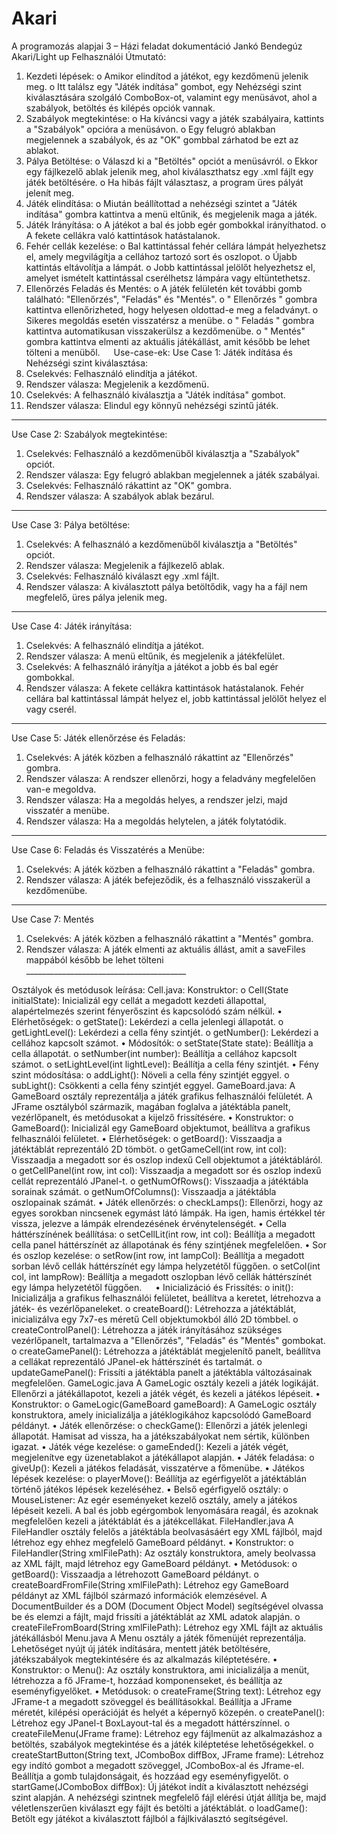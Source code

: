 # Akari
A programozás alapjai 3 – Házi feladat dokumentáció
Jankó Bendegúz
Akari/Light up
Felhasználói Útmutató:
1.	Kezdeti lépések:
o	Amikor elindítod a játékot, egy kezdőmenü jelenik meg.
o	Itt találsz egy "Játék indítása" gombot, egy Nehézségi szint kiválasztására szolgáló ComboBox-ot, valamint egy menüsávot, ahol a szabályok, betöltés és kilépés opciók vannak.
2.	Szabályok megtekintése:
o	Ha kíváncsi vagy a játék szabályaira, kattints a "Szabályok" opcióra a menüsávon.
o	Egy felugró ablakban megjelennek a szabályok, és az "OK" gombbal zárhatod be ezt az ablakot.
3.	Pálya Betöltése:
o	Válaszd ki a "Betöltés" opciót a menüsávról.
o	Ekkor egy fájlkezelő ablak jelenik meg, ahol kiválaszthatsz egy .xml fájlt egy játék betöltésére.
o	Ha hibás fájlt választasz, a program üres pályát jelenít meg.
4.	Játék elindítása:
o	Miután beállítottad a nehézségi szintet a "Játék indítása" gombra kattintva a menü eltűnik, és megjelenik maga a játék.
5.	Játék Irányítása:
o	A játékot a bal és jobb egér gombokkal irányíthatod.
o	A fekete cellákra való kattintások hatástalanok.
6.	Fehér cellák kezelése:
o	Bal kattintással fehér cellára lámpát helyezhetsz el, amely megvilágítja a cellához tartozó sort és oszlopot.
o	Újabb kattintás eltávolítja a lámpát.
o	Jobb kattintással jelölőt helyezhetsz el, amelyet ismételt kattintással cserélhetsz lámpára vagy eltüntethetsz.
7.	Ellenőrzés Feladás és Mentés:
o	A játék felületén két további gomb található: "Ellenőrzés", "Feladás" és "Mentés".
o	" Ellenőrzés " gombra kattintva ellenőrizheted, hogy helyesen oldottad-e meg a feladványt.
o	Sikeres megoldás esetén visszatérsz a menübe.
o	" Feladás " gombra kattintva automatikusan visszakerülsz a kezdőmenübe.
o	" Mentés" gombra kattintva elmenti az aktuális játékállást, amit később be lehet tölteni a menüből.
 
Use-case-ek:
Use Case 1: Játék indítása és Nehézségi szint kiválasztása:
1.	Cselekvés: Felhasználó elindítja a játékot.
2.	Rendszer válasza: Megjelenik a kezdőmenü.
3.	Cselekvés: A felhasználó kiválasztja a "Játék indítása" gombot.
4.	Rendszer válasza: Elindul egy könnyű nehézségi szintű játék.
________________________________________
Use Case 2: Szabályok megtekintése:
1.	Cselekvés: Felhasználó a kezdőmenüből kiválasztja a "Szabályok" opciót.
2.	Rendszer válasza: Egy felugró ablakban megjelennek a játék szabályai.
3.	Cselekvés: Felhasználó rákattint az "OK" gombra.
4.	Rendszer válasza: A szabályok ablak bezárul.
________________________________________
Use Case 3: Pálya betöltése:
1.	Cselekvés: A felhasználó a kezdőmenüből kiválasztja a "Betöltés" opciót.
2.	Rendszer válasza: Megjelenik a fájlkezelő ablak.
3.	Cselekvés: Felhasználó kiválaszt egy .xml fájlt.
4.	Rendszer válasza: A kiválasztott pálya betöltődik, vagy ha a fájl nem megfelelő, üres pálya jelenik meg.
________________________________________
Use Case 4: Játék irányítása:
1.	Cselekvés: A felhasználó elindítja a játékot.
2.	Rendszer válasza: A menü eltűnik, és megjelenik a játékfelület.
3.	Cselekvés: A felhasználó irányítja a játékot a jobb és bal egér gombokkal.
4.	Rendszer válasza: A fekete cellákra kattintások hatástalanok. Fehér cellára bal kattintással lámpát helyez el, jobb kattintással jelölőt helyez el vagy cserél.
________________________________________
Use Case 5: Játék ellenőrzése és Feladás:
1.	Cselekvés: A játék közben a felhasználó rákattint az "Ellenőrzés" gombra.
2.	Rendszer válasza: A rendszer ellenőrzi, hogy a feladvány megfelelően van-e megoldva.
3.	Rendszer válasza: Ha a megoldás helyes, a rendszer jelzi, majd visszatér a menübe.
4.	Rendszer válasza: Ha a megoldás helytelen, a játék folytatódik.
________________________________________
Use Case 6: Feladás és Visszatérés a Menübe:
1.	Cselekvés: A játék közben a felhasználó rákattint a "Feladás" gombra.
2.	Rendszer válasza: A játék befejeződik, és a felhasználó visszakerül a kezdőmenübe.
________________________________________
Use Case 7: Mentés
1.	Cselekvés: A játék közben a felhasználó rákattint a "Mentés" gombra.
2.	Rendszer válasza: A játék elmenti az aktuális állást, amit a saveFiles mappából később be lehet tölteni
 ________________________________________

Osztályok és metódusok leírása:
Cell.java:
Konstruktor:
o	Cell(State initialState): Inicializál egy cellát a megadott kezdeti állapottal, alapértelmezés szerint fényerőszint és kapcsolódó szám nélkül.
•	Elérhetőségek:
o	getState(): Lekérdezi a cella jelenlegi állapotát.
o	getLightLevel(): Lekérdezi a cella fény szintjét.
o	getNumber(): Lekérdezi a cellához kapcsolt számot.
•	Módosítók:
o	setState(State state): Beállítja a cella állapotát.
o	setNumber(int number): Beállítja a cellához kapcsolt számot.
o	setLightLevel(int lightLevel): Beállítja a cella fény szintjét.
•	Fény szint módosítása:
o	addLight(): Növeli a cella fény szintjét eggyel.
o	subLight(): Csökkenti a cella fény szintjét eggyel.
GameBoard.java:
A GameBoard osztály reprezentálja a játék grafikus felhasználói felületét. A JFrame osztályból származik, magában foglalva a játéktábla panelt, vezérlőpanelt, és metódusokat a kijelző frissítésére.
•	Konstruktor:
o	GameBoard(): Inicializál egy GameBoard objektumot, beállítva a grafikus felhasználói felületet.
•	Elérhetőségek:
o	getBoard(): Visszaadja a játéktáblát reprezentáló 2D tömböt.
o	getGameCell(int row, int col): Visszaadja a megadott sor és oszlop indexű Cell objektumot a játéktábláról.
o	getCellPanel(int row, int col): Visszaadja a megadott sor és oszlop indexű cellát reprezentáló JPanel-t.
o	getNumOfRows(): Visszaadja a játéktábla sorainak számát.
o	getNumOfColumns(): Visszaadja a játéktábla oszlopainak számát.
•	Játék ellenőrzés:
o	checkLamps(): Ellenőrzi, hogy az egyes sorokban nincsenek egymást látó lámpák. Ha igen, hamis értékkel tér vissza, jelezve a lámpák elrendezésének érvénytelenségét.
•	Cella háttérszínének beállítása:
o	setCellLit(int row, int col): Beállítja a megadott cella panel háttérszínét az állapotának és fény szintjének megfelelően.
•	Sor és oszlop kezelése:
o	setRow(int row, int lampCol): Beállítja a megadott sorban lévő cellák háttérszínét egy lámpa helyzetétől függően.
o	setCol(int col, int lampRow): Beállítja a megadott oszlopban lévő cellák háttérszínét egy lámpa helyzetétől függően.
 
•	Inicializáció és Frissítés:
o	init(): Inicializálja a grafikus felhasználói felületet, beállítva a keretet, létrehozva a játék- és vezérlőpaneleket.
o	createBoard(): Létrehozza a játéktáblát, inicializálva egy 7x7-es méretű Cell objektumokból álló 2D tömbbel.
o	createControlPanel(): Létrehozza a játék irányításához szükséges vezérlőpanelt, tartalmazva a "Ellenőrzés", "Feladás"  és "Mentés" gombokat.
o	createGamePanel(): Létrehozza a játéktáblát megjelenítő panelt, beállítva a cellákat reprezentáló JPanel-ek háttérszínét és tartalmát.
o	updateGamePanel(): Frissíti a játéktábla panelt a játéktábla változásainak megfelelően.
GameLogic.java
A GameLogic osztály kezeli a játék logikáját. Ellenőrzi a játékállapotot, kezeli a játék végét, és kezeli a játékos lépéseit.
•	Konstruktor:
o	GameLogic(GameBoard gameBoard): A GameLogic osztály konstruktora, amely inicializálja a játéklogikához kapcsolódó GameBoard példányt.
•	Játék ellenőrzése:
o	checkGame(): Ellenőrzi a játék jelenlegi állapotát. Hamisat ad vissza, ha a játékszabályokat nem sértik, különben igazat.
•	Játék vége kezelése:
o	gameEnded(): Kezeli a játék végét, megjelenítve egy üzenetablakot a játékállapot alapján.
•	Játék feladása:
o	giveUp(): Kezeli a játékos feladását, visszatérve a főmenübe.
•	Játékos lépések kezelése:
o	playerMove(): Beállítja az egérfigyelőt a játéktáblán történő játékos lépések kezeléséhez.
•	Belső egérfigyelő osztály:
o	MouseListener: Az egér eseményeket kezelő osztály, amely a játékos lépéseit kezeli. A bal és jobb egérgombok lenyomására reagál, és azoknak megfelelően kezeli a játéktáblát és a játékcellákat.
FileHandler.java
A FileHandler osztály felelős a játéktábla beolvasásáért egy XML fájlból, majd létrehoz egy ehhez megfelelő GameBoard példányt.
•	Konstruktor:
o	FileHandler(String xmlFilePath): Az osztály konstruktora, amely beolvassa az XML fájlt, majd létrehoz egy GameBoard példányt.
•	Metódusok:
o	getBoard(): Visszaadja a létrehozott GameBoard példányt.
o	createBoardFromFile(String xmlFilePath): Létrehoz egy GameBoard példányt az XML fájlból származó információk elemzésével. A DocumentBuilder és a DOM (Document Object Model) segítségével olvassa be és elemzi a fájlt, majd frissíti a játéktáblát az XML adatok alapján.
o	createFileFromBoard(String xmlFilePath): Létrehoz egy XML fájlt az aktuális játékállásból
Menu.java
A Menu osztály a játék főmenüjét reprezentálja. Lehetőséget nyújt új játék indítására, mentett játék betöltésére, játékszabályok megtekintésére és az alkalmazás kiléptetésére.
•	Konstruktor:
o	Menu(): Az osztály konstruktora, ami inicializálja a menüt, létrehozza a fő JFrame-t, hozzáad komponenseket, és beállítja az eseményfigyelőket.
•	Metódusok:
o	createFrame(String text): Létrehoz egy JFrame-t a megadott szöveggel és beállításokkal. Beállítja a JFrame méretét, kilépési operációját és helyét a képernyő közepén.
o	createPanel(): Létrehoz egy JPanel-t BoxLayout-tal és a megadott háttérszínnel.
o	createFileMenu(JFrame frame): Létrehoz egy fájlmenüt az alkalmazáshoz a betöltés, szabályok megtekintése és a játék kiléptetése lehetőségekkel.
o	createStartButton(String text, JComboBox<String> diffBox, JFrame frame): Létrehoz egy indító gombot a megadott szöveggel, JComboBox-al és Jframe-el. Beállítja a gomb tulajdonságait, és hozzáad egy eseményfigyelőt.
o	startGame(JComboBox diffBox): Új játékot indít a kiválasztott nehézségi szint alapján. A nehézségi szintnek megfelelő fájl elérési útját állítja be, majd véletlenszerűen kiválaszt egy fájlt és betölti a játéktáblát.
o	loadGame(): Betölt egy játékot a kiválasztott fájlból a fájlkiválasztó segítségével.

